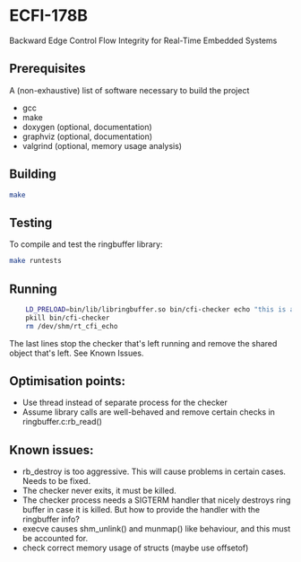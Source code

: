 # ECFI-178B
Backward Edge Control Flow Integrity for Real-Time Embedded Systems

## Prerequisites
A (non-exhaustive) list of software necessary to build the project

- gcc
- make
- doxygen (optional, documentation)
- graphviz (optional, documentation)
- valgrind (optional, memory usage analysis)

## Building
```bash
make
```

## Testing
To compile and test the ringbuffer library:
```bash
make runtests
```

## Running
```bash
    LD_PRELOAD=bin/lib/libringbuffer.so bin/cfi-checker echo "this is a" test
    pkill bin/cfi-checker
    rm /dev/shm/rt_cfi_echo
```
The last lines stop the checker that's left running and remove the shared object that's left. See Known Issues.

## Optimisation points:
- Use thread instead of separate process for the checker
- Assume library calls are well-behaved and remove certain checks in ringbuffer.c:rb\_read()

## Known issues:
- rb_destroy is too aggressive. This will cause problems in certain cases. Needs to be fixed.
- The checker never exits, it must be killed.
- The checker process needs a SIGTERM handler that nicely destroys ring buffer in case it is killed.
    But how to provide the handler with the ringbuffer info?
- execve causes shm_unlink() and munmap() like behaviour, and this must be accounted for.
- check correct memory usage of structs (maybe use offsetof)
